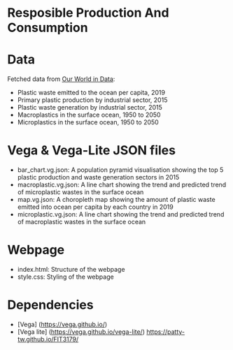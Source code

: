 # Resposible Production And Consumption 


# Data
Fetched data from [Our World in Data](https://ourworldindata.org/plastic-pollution): 
-  Plastic waste emitted to the ocean per capita, 2019
-  Primary plastic production by industrial sector, 2015
-  Plastic waste generation by industrial sector, 2015
-  Macroplastics in the surface ocean, 1950 to 2050
-  Microplastics in the surface ocean, 1950 to 2050

# Vega & Vega-Lite JSON files
- bar_chart.vg.json: A population pyramid visualisation showing the top 5 plastic production and waste generation sectors in 2015 
- macroplastic.vg.json: A line chart showing the trend and predicted trend of microplastic wastes in the surface ocean 
- map.vg.json: A choropleth map showing the amount of plastic waste emitted into ocean per capita by each country in 2019 
- microplastic.vg.json: A line chart showing the trend and predicted trend of macroplastic wastes in the surface ocean

# Webpage  
- index.html: Structure of the webpage 
- style.css: Styling of the webpage 

# Dependencies 
- [Vega] (https://vega.github.io/)
- [Vega lite] (https://vega.github.io/vega-lite/) 
https://patty-tw.github.io/FIT3179/ 
